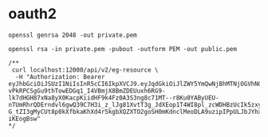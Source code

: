 oauth2
====

`openssl genrsa 2048 -out private.pem`

`openssl rsa -in private.pem -pubout -outform PEM -out public.pem`

```
/**
 curl localhost:12000/api/v2/eg-resource \
  -H "Authorization: Bearer eyJhbGciOiJSUzI1NiIsInR5cCI6IkpXVCJ9.eyJqdGkiOiJlZWY5YmQwNjBhMTNjOGVhNGYzNTY4MWQ4MWU4MWI3MTMyYTUzNTNjYmUzNzBmNjk4NjFkMjM1NzRlZmFlNjk0MzhlMTg4NTA0NzMyNGUyOTQwYmQ2ZGIyMTQ5NzkxYTIiLCJleHAiOjE2NDg3MzM4MDksImlhdCI6MTY0ODczMzcwOX0.X_BCxCR9IVAYw-vPkRPCSgGu9thTowEDGq1_I4VBmjX8BmZDEUuxh6RG9-lk7dHGH87xNa8yX0KacpKiidHF9k4Fz0A3S3ng8c71MT--r8Ku0YAByUEU-nTUmRhrQDErndvl6gwQ39C7H3i_z_lJg81XvtT3g_JdXEop1T4WI8pl_zcWDHBzUcIk5zxy88RCxAoFXHBQXxzl-G_tZI3gMyCUt8p0kXfbkaKhXd4r5kgbXQZXTO2goSH0mKdnclMeoDLA9uzipIPpULJbJYhxQhrDGA6q2h_ptIJP9UZMe0Ittzr3pK3YvG4KKdUAV8GFdp7YqUPyFxc2B-iKEogBsw"
*/
```